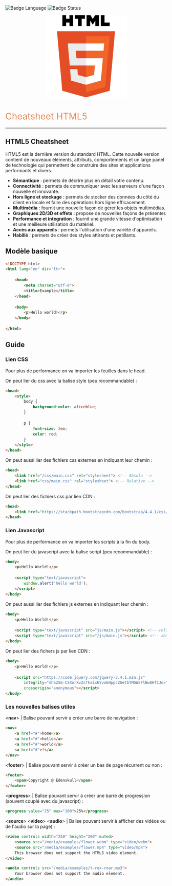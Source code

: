 ![Badge Language](https://img.shields.io/badge/Language-HTML-blue) ![Badge Status](https://img.shields.io/badge/Status-En%20Cours-yellow)
<p align="center" style="text-align: center;">
<img src="./HTML5_Logo.svg" alt="HTML5 Logo" height="256" />
</p>
<h1 class="text-blue" style="color: #ea8853; font-weight: 400">Cheatsheet HTML5</h1>
<hr>

## HTML5 Cheatsheet

HTML5 est la dernière version du standard HTML. Cette nouvelle version contient de nouveaux éléments, attributs, comportements et un large panel de technologie qui permettent de construire des sites et applications performants et divers.

* **Sémantique** : permets de décrire plus en détail votre contenu.
* **Connectivité** : permets de communiquer avec les serveurs d'une façon nouvelle et innovante.
* **Hors ligne et stockage** : permets de stocker des données du côté du client en locale et faire des opérations hors ligne efficacement.
* **Multimédia** : fournit une nouvelle façon de gérer les objets multimédias.
* **Graphiques 2D/3D et effets** : propose de nouvelles façons de présenter.
* **Performance et integration** : fournit une grande vitesse d'optimisation et une meilleure utilisation du matériel.
* **Accès aux appareils** : permets l'utilisation d'une variété d'appareils.
* **Habillé** : permets de créer des styles attirants et petillants.

## Modèle basique

```HTML
<!DOCTYPE html>
<html lang="en" dir="ltr">

    <head>
        <meta charset="utf-8">
        <title>Example</title>
    </head>

    <body>
		<p>Hello world!</p>
    </body>

</html>
```

## Guide

### Lien CSS

Pour plus de performance on va importer les feuilles dans le head.

On peut lier du css avec la balise style (peu recommandable) :
```HTML
<head>
	<style>
		body {
			background-color: aliceblue;
		}

		p {
			font-size: 2em;
			color: red;
		}
	</style>
</head>
```

On peut aussi lier des fichiers css externes en indiquant leur chemin :
```HTML
<head>
	<link href="/css/main.css" rel="stylesheet"> <!-- Absolu -->
	<link href="css/main.css" rel="stylesheet"> <!-- Relative -->
</head>
```

On peut lier des fichiers css par lien CDN :
```HTML
<head>
	<link href="https://stackpath.bootstrapcdn.com/bootstrap/4.4.1/css/bootstrap.min.css" rel="stylesheet">
</head>
```

### Lien Javascript

Pour plus de performance on va importer les scripts à la fin du body.

On peut lier du javascript avec la balise script (peu recommandable) :
```HTML
<body>
	<p>Hello World!</p>

	<script type="text/javascript">
		window.alert('hello world');
	</script>
</body>
```

On peut aussi lier des fichiers js externes en indiquant leur chemin :
```HTML
<body>
	<p>Hello World!</p>

	<script type="text/javascript" src="js/main.js"></script> <!-- relative -->
	<script type="text/javascript" src="/js/main.js"></script> <!-- absolu -->
</body>
```

On peut lier des fichers js par lien CDN :
```HTML
<body>
	<p>Hello World!</p>

	<script src="https://code.jquery.com/jquery-3.4.1.min.js"
		integrity="sha256-CSXorXvZcTkaix6Yvo6HppcZGetbYMGWSFlBw8HfCJo="
		crossorigin="anonymous"></script>
</body>
```

### Les nouvelles balises utiles

<**nav**> | Balise pouvant servir à créer une barre de navigation :
```HTML
<nav>
	<a href="#">home</a>
	<a href="#">hello</a>
	<a href="#">world</a>
	<a href="#">!</a>
</nav>
```

<**footer**> | Balise pouvant servir à créer un bas de page récurrent ou non :
```HTML
<footer>
	<span>Copyright @ Edenskull</span>
</footer>
```

<**progress**> | Balise pouvant servir à créer une barre de progression (souvent couplé avec du javascript) :
```HTML
<progress value="25" max="100">25%</progress>
```

<**source**> <**video**> <**audio**> | Balise pouvant servir à afficher des vidéos ou de l'audio sur la page) :
```HTML
<video controls width="250" height="200" muted>
    <source src="/media/examples/flower.webm" type="video/webm">
    <source src="/media/examples/flower.mp4" type="video/mp4">
    This browser does not support the HTML5 video element.
</video>
```

```HTML
<audio controls src="/media/examples/t-rex-roar.mp3">
	Your browser does not support the audio element.
</audio>
```
